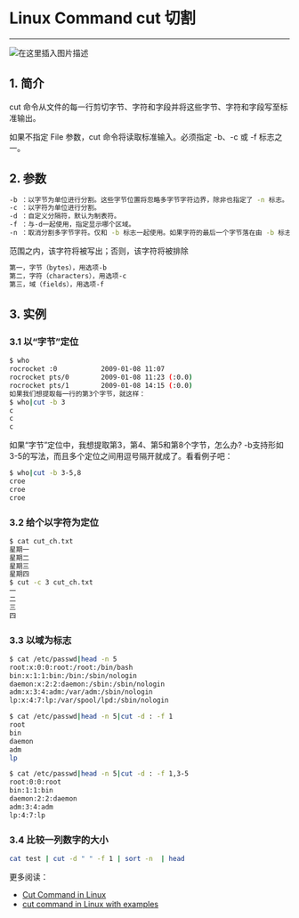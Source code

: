 #  Linux Command cut 切割




---
![在这里插入图片描述](https://img-blog.csdnimg.cn/3f9909aef33c4218b8400b9d931e99a4.gif#pic_center)
## 1. 简介

cut 命令从文件的每一行剪切字节、字符和字段并将这些字节、字符和字段写至标准输出。

如果不指定 File 参数，cut 命令将读取标准输入。必须指定 -b、-c 或 -f 标志之一。

## 2. 参数

```bash
-b ：以字节为单位进行分割。这些字节位置将忽略多字节字符边界，除非也指定了 -n 标志。
-c ：以字符为单位进行分割。
-d ：自定义分隔符，默认为制表符。
-f ：与-d一起使用，指定显示哪个区域。
-n ：取消分割多字节字符。仅和 -b 标志一起使用。如果字符的最后一个字节落在由 -b 标志的 List 参数指示的
```

范围之内，该字符将被写出；否则，该字符将被排除


```bash
第一，字节（bytes），用选项-b
第二，字符（characters），用选项-c
第三，域（fields），用选项-f
```
## 3. 实例
### 3.1 以“字节”定位

```bash
$ who
rocrocket :0           2009-01-08 11:07
rocrocket pts/0        2009-01-08 11:23 (:0.0)
rocrocket pts/1        2009-01-08 14:15 (:0.0)
如果我们想提取每一行的第3个字节，就这样：
$ who|cut -b 3
c
c
c
```

 如果“字节”定位中，我想提取第3，第4、第5和第8个字节，怎么办?
-b支持形如3-5的写法，而且多个定位之间用逗号隔开就成了。看看例子吧：

```bash
$ who|cut -b 3-5,8
croe
croe
croe
```


### 3.2 给个以字符为定位

```bash
$ cat cut_ch.txt
星期一
星期二
星期三
星期四
$ cut -c 3 cut_ch.txt
一
二
三
四
```


### 3.3 以域为标志

```bash
$ cat /etc/passwd|head -n 5
root:x:0:0:root:/root:/bin/bash
bin:x:1:1:bin:/bin:/sbin/nologin
daemon:x:2:2:daemon:/sbin:/sbin/nologin
adm:x:3:4:adm:/var/adm:/sbin/nologin
lp:x:4:7:lp:/var/spool/lpd:/sbin/nologin

$ cat /etc/passwd|head -n 5|cut -d : -f 1
root
bin
daemon
adm
lp

$ cat /etc/passwd|head -n 5|cut -d : -f 1,3-5
root:0:0:root
bin:1:1:bin
daemon:2:2:daemon
adm:3:4:adm
lp:4:7:lp
```

### 3.4 比较一列数字的大小

```bash
cat test | cut -d " " -f 1 | sort -n  | head 
```

更多阅读：

 - [Cut Command in Linux](https://linuxize.com/post/linux-cut-command/)
 - [cut command in Linux with examples](https://www.geeksforgeeks.org/cut-command-linux-examples/)



